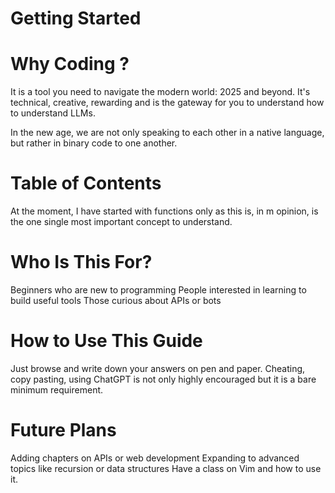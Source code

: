 # Getting Started

# Why Coding ?
It is a tool you need to navigate the modern world: 2025 and beyond. It's technical, creative, rewarding and is the gateway for you to understand how to understand LLMs.

In the new age, we are not only speaking to each other in a native language, but rather in binary code to one another. 

# Table of Contents
At the moment, I have started with functions only as this is, in m opinion, is the one single most important concept to understand.

# Who Is This For?
Beginners who are new to programming
People interested in learning to build useful tools
Those curious about APIs or bots

# How to Use This Guide
Just browse and write down your answers on pen and paper. Cheating, copy pasting, using ChatGPT is not only highly encouraged but it is a bare minimum requirement.

# Future Plans
Adding chapters on APIs or web development
Expanding to advanced topics like recursion or data structures
Have a class on Vim and how to use it.
